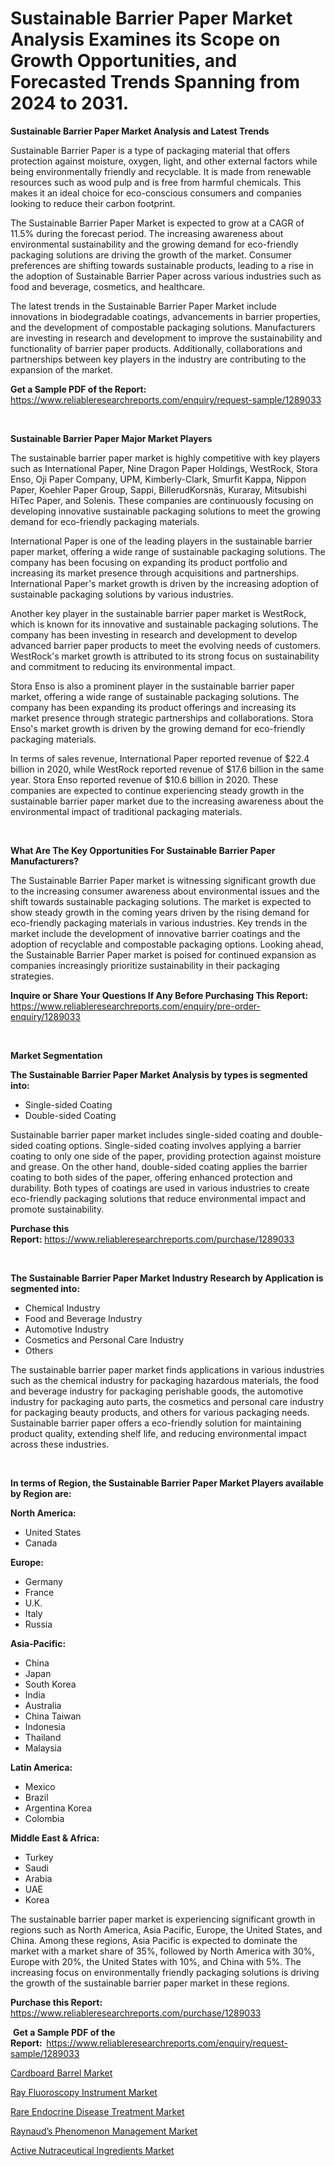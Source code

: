 <p><h1>Sustainable Barrier Paper Market Analysis Examines its Scope on Growth Opportunities, and Forecasted Trends Spanning from 2024 to 2031.</h1></p><p><strong>Sustainable Barrier Paper Market Analysis and Latest Trends</strong></p>
<p><p>Sustainable Barrier Paper is a type of packaging material that offers protection against moisture, oxygen, light, and other external factors while being environmentally friendly and recyclable. It is made from renewable resources such as wood pulp and is free from harmful chemicals. This makes it an ideal choice for eco-conscious consumers and companies looking to reduce their carbon footprint.</p><p>The Sustainable Barrier Paper Market is expected to grow at a CAGR of 11.5% during the forecast period. The increasing awareness about environmental sustainability and the growing demand for eco-friendly packaging solutions are driving the growth of the market. Consumer preferences are shifting towards sustainable products, leading to a rise in the adoption of Sustainable Barrier Paper across various industries such as food and beverage, cosmetics, and healthcare.</p><p>The latest trends in the Sustainable Barrier Paper Market include innovations in biodegradable coatings, advancements in barrier properties, and the development of compostable packaging solutions. Manufacturers are investing in research and development to improve the sustainability and functionality of barrier paper products. Additionally, collaborations and partnerships between key players in the industry are contributing to the expansion of the market.</p></p>
<p><strong>Get a Sample PDF of the Report:&nbsp;</strong> <a href="https://www.reliableresearchreports.com/enquiry/request-sample/1289033">https://www.reliableresearchreports.com/enquiry/request-sample/1289033</a></p>
<p>&nbsp;</p>
<p><strong>Sustainable Barrier Paper Major Market Players</strong></p>
<p><p>The sustainable barrier paper market is highly competitive with key players such as International Paper, Nine Dragon Paper Holdings, WestRock, Stora Enso, Oji Paper Company, UPM, Kimberly-Clark, Smurfit Kappa, Nippon Paper, Koehler Paper Group, Sappi, BillerudKorsnäs, Kuraray, Mitsubishi HiTec Paper, and Solenis. These companies are continuously focusing on developing innovative sustainable packaging solutions to meet the growing demand for eco-friendly packaging materials.</p><p>International Paper is one of the leading players in the sustainable barrier paper market, offering a wide range of sustainable packaging solutions. The company has been focusing on expanding its product portfolio and increasing its market presence through acquisitions and partnerships. International Paper's market growth is driven by the increasing adoption of sustainable packaging solutions by various industries.</p><p>Another key player in the sustainable barrier paper market is WestRock, which is known for its innovative and sustainable packaging solutions. The company has been investing in research and development to develop advanced barrier paper products to meet the evolving needs of customers. WestRock's market growth is attributed to its strong focus on sustainability and commitment to reducing its environmental impact.</p><p>Stora Enso is also a prominent player in the sustainable barrier paper market, offering a wide range of sustainable packaging solutions. The company has been expanding its product offerings and increasing its market presence through strategic partnerships and collaborations. Stora Enso's market growth is driven by the growing demand for eco-friendly packaging materials.</p><p>In terms of sales revenue, International Paper reported revenue of $22.4 billion in 2020, while WestRock reported revenue of $17.6 billion in the same year. Stora Enso reported revenue of $10.6 billion in 2020. These companies are expected to continue experiencing steady growth in the sustainable barrier paper market due to the increasing awareness about the environmental impact of traditional packaging materials.</p></p>
<p>&nbsp;</p>
<p><strong>What Are The Key Opportunities For Sustainable Barrier Paper Manufacturers?</strong></p>
<p><p>The Sustainable Barrier Paper market is witnessing significant growth due to the increasing consumer awareness about environmental issues and the shift towards sustainable packaging solutions. The market is expected to show steady growth in the coming years driven by the rising demand for eco-friendly packaging materials in various industries. Key trends in the market include the development of innovative barrier coatings and the adoption of recyclable and compostable packaging options. Looking ahead, the Sustainable Barrier Paper market is poised for continued expansion as companies increasingly prioritize sustainability in their packaging strategies.</p></p>
<p><strong>Inquire or Share Your Questions If Any Before Purchasing This Report:</strong> <a href="https://www.reliableresearchreports.com/enquiry/pre-order-enquiry/1289033">https://www.reliableresearchreports.com/enquiry/pre-order-enquiry/1289033</a></p>
<p>&nbsp;</p>
<p><strong>Market Segmentation</strong></p>
<p><strong>The Sustainable Barrier Paper Market Analysis by types is segmented into:</strong></p>
<p><ul><li>Single-sided Coating</li><li>Double-sided Coating</li></ul></p>
<p><p>Sustainable barrier paper market includes single-sided coating and double-sided coating options. Single-sided coating involves applying a barrier coating to only one side of the paper, providing protection against moisture and grease. On the other hand, double-sided coating applies the barrier coating to both sides of the paper, offering enhanced protection and durability. Both types of coatings are used in various industries to create eco-friendly packaging solutions that reduce environmental impact and promote sustainability.</p></p>
<p><strong>Purchase this Report:&nbsp;</strong><a href="https://www.reliableresearchreports.com/purchase/1289033">https://www.reliableresearchreports.com/purchase/1289033</a></p>
<p>&nbsp;</p>
<p><strong>The Sustainable Barrier Paper Market Industry Research by Application is segmented into:</strong></p>
<p><ul><li>Chemical Industry</li><li>Food and Beverage Industry</li><li>Automotive Industry</li><li>Cosmetics and Personal Care Industry</li><li>Others</li></ul></p>
<p><p>The sustainable barrier paper market finds applications in various industries such as the chemical industry for packaging hazardous materials, the food and beverage industry for packaging perishable goods, the automotive industry for packaging auto parts, the cosmetics and personal care industry for packaging beauty products, and others for various packaging needs. Sustainable barrier paper offers a eco-friendly solution for maintaining product quality, extending shelf life, and reducing environmental impact across these industries.</p></p>
<p>&nbsp;</p>
<p><strong>In terms of Region, the Sustainable Barrier Paper Market Players available by Region are:</strong></p>
<p>
    <p> <strong> North America: </strong>
        <ul>
            <li>United States</li>
            <li>Canada</li>
        </ul>
        </p> 
    <p> <strong> Europe: </strong>
        <ul>
            <li>Germany</li>
            <li>France</li>
            <li>U.K.</li>
            <li>Italy</li>
            <li>Russia</li>
        </ul>
        </p> 
    <p> <strong> Asia-Pacific: </strong>
        <ul>
            <li>China</li>
            <li>Japan</li>
            <li>South Korea</li>
            <li>India</li>
            <li>Australia</li>
            <li>China Taiwan</li>
            <li>Indonesia</li>
            <li>Thailand</li>
            <li>Malaysia</li>
        </ul>
        </p> 
    <p> <strong> Latin America: </strong>
        <ul>
            <li>Mexico</li>
            <li>Brazil</li>
            <li>Argentina Korea</li>
            <li>Colombia</li>
        </ul>
        </p> 
    <p> <strong> Middle East & Africa: </strong>
        <ul>
            <li>Turkey</li>
            <li>Saudi</li>
            <li>Arabia</li>
            <li>UAE</li>
            <li>Korea</li>
        </ul>
    </p>
    </p>
<p><p>The sustainable barrier paper market is experiencing significant growth in regions such as North America, Asia Pacific, Europe, the United States, and China. Among these regions, Asia Pacific is expected to dominate the market with a market share of 35%, followed by North America with 30%, Europe with 20%, the United States with 10%, and China with 5%. The increasing focus on environmentally friendly packaging solutions is driving the growth of the sustainable barrier paper market in these regions.</p></p>
<p><strong>Purchase this Report: </strong><a href="https://www.reliableresearchreports.com/purchase/1289033">https://www.reliableresearchreports.com/purchase/1289033</a></p>
<p>&nbsp;<strong>Get a Sample PDF of the Report:&nbsp;&nbsp;</strong><a href="https://www.reliableresearchreports.com/enquiry/request-sample/1289033">https://www.reliableresearchreports.com/enquiry/request-sample/1289033</a></p>
<p><strong></strong></p>
<p><p><a href="https://view.publitas.com/reportprime-1/cardboard-barrel-market-size-growth-and-forecast-from-2024-2031/">Cardboard Barrel Market</a></p><p><a href="https://gamy-alyssum-396.notion.site/Ray-Fluoroscopy-Instrument-Market-Analysis-and-Market-Size-Global-Industry-Overview-Market-Segment-e6f0660333d64dd896c91c5b73acd8ed">Ray Fluoroscopy Instrument Market</a></p><p><a href="https://natural-crush-b99.notion.site/Rare-Endocrine-Disease-Treatment-Market-Research-Report-Forecasted-for-Period-from-2024-2031-by-M-5ff8073a1f16428198bc978db64a3a18">Rare Endocrine Disease Treatment Market</a></p><p><a href="https://boundless-drawbridge-702.notion.site/Raynaud-s-Phenomenon-Management-Market-Size-Growth-Outlook-from-2024-to-2031-projecting-at-Market--e131519e5b514b80b881ec99349e898c">Raynaud’s Phenomenon Management Market</a></p><p><a href="https://view.publitas.com/reportprime-1/active-nutraceutical-ingredients-market-research-report-reveals-the-latest-trends-and-opportunities-of-this-market-for-period-from-2024-2031/">Active Nutraceutical Ingredients Market</a></p></p>